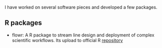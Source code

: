 I have worked on several software pieces and developed a few packages.


## R packages

- flowr: A R package to stream line design and deployment of complex scientific workflows. Its upload to official R [repository](https://cran.rstudio.org/web/packages/flowr)
